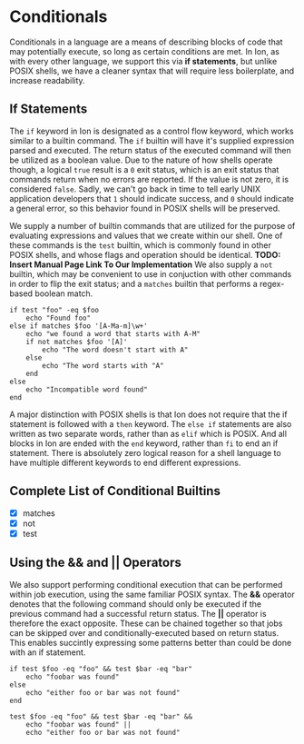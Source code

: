 # Conditionals

Conditionals in a language are a means of describing blocks of code that may potentially execute,
so long as certain conditions are met. In Ion, as with every other language, we support this
via **if statements**, but unlike POSIX shells, we have a cleaner syntax that will require less
boilerplate, and increase readability.

## If Statements

The `if` keyword in Ion is designated as a control flow keyword, which works similar to a builtin
command. The `if` builtin will have it's supplied expression parsed and executed. The return
status of the executed command will then be utilized as a boolean value. Due to the nature
of how shells operate though, a logical `true` result is a `0` exit status, which is an exit
status that commands return when no errors are reported. If the value is not zero, it is
considered `false`. Sadly, we can't go back in time to tell early UNIX application developers
that `1` should indicate success, and `0` should indicate a general error, so this behavior
found in POSIX shells will be preserved.

We supply a number of builtin commands that are utilized for the purpose of evaluating
expressions and values that we create within our shell. One of these commands is the `test`
builtin, which is commonly found in other POSIX shells, and whose flags and operation should
be identical. **TODO: Insert Manual Page Link To Our Implementation** We also supply a `not`
builtin, which may be convenient to use in conjuction with other commands in order to flip
the exit status; and a `matches` builtin that performs a regex-based boolean match.

```ion
if test "foo" -eq $foo
    echo "Found foo"
else if matches $foo '[A-Ma-m]\w+'
    echo "we found a word that starts with A-M"
    if not matches $foo '[A]'
        echo "The word doesn't start with A"
    else
        echo "The word starts with "A"
    end
else
    echo "Incompatible word found"
end
```

A major distinction with POSIX shells is that Ion does not require that the if
statement is followed with a `then` keyword. The `else if` statements are also written
as two separate words, rather than as `elif` which is POSIX. And all blocks in Ion are ended
with the `end` keyword, rather than `fi` to end an if statement. There is absolutely zero logical
reason for a shell language to have multiple different keywords to end different expressions.

## Complete List of Conditional Builtins

- [x] matches
- [x] not
- [x] test

## Using the **&&** and **||** Operators

We also support performing conditional execution that can be performed within job execution,
using the same familiar POSIX syntax. The **&&** operator denotes that the following command
should only be executed if the previous command had a successful return status. The **||**
operator is therefore the exact opposite. These can be chained together so that jobs
can be skipped over and conditionally-executed based on return status. This enables succintly
expressing some patterns better than could be done with an if statement.

```ion
if test $foo -eq "foo" && test $bar -eq "bar"
    echo "foobar was found"
else
    echo "either foo or bar was not found"
end

test $foo -eq "foo" && test $bar -eq "bar" &&
    echo "foobar was found" ||
    echo "either foo or bar was not found"
```
